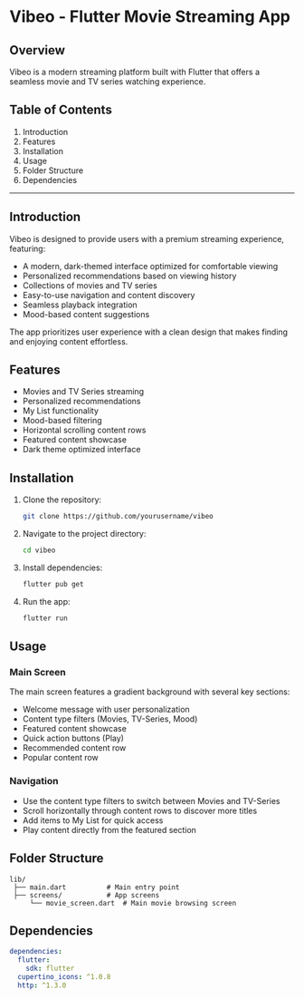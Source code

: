 # Vibeo - Flutter Movie Streaming App

## Overview
Vibeo is a modern streaming platform built with Flutter that offers a seamless movie and TV series watching experience. 

## Table of Contents
1. Introduction
2. Features
3. Installation
4. Usage
5. Folder Structure
6. Dependencies

---

## Introduction
Vibeo is designed to provide users with a premium streaming experience, featuring:

- A modern, dark-themed interface optimized for comfortable viewing
- Personalized recommendations based on viewing history
- Collections of movies and TV series
- Easy-to-use navigation and content discovery
- Seamless playback integration
- Mood-based content suggestions

The app prioritizes user experience with a clean design that makes finding and enjoying content effortless.

## Features
- Movies and TV Series streaming
- Personalized recommendations
- My List functionality
- Mood-based filtering
- Horizontal scrolling content rows
- Featured content showcase
- Dark theme optimized interface

## Installation
1. Clone the repository:
   ```sh
   git clone https://github.com/yourusername/vibeo
   ```
2. Navigate to the project directory:
   ```sh
   cd vibeo
   ```
3. Install dependencies:
   ```sh
   flutter pub get
   ```
4. Run the app:
   ```sh
   flutter run
   ```

## Usage

### Main Screen
The main screen features a gradient background with several key sections:
- Welcome message with user personalization
- Content type filters (Movies, TV-Series, Mood)
- Featured content showcase
- Quick action buttons (Play)
- Recommended content row
- Popular content row

### Navigation
- Use the content type filters to switch between Movies and TV-Series
- Scroll horizontally through content rows to discover more titles
- Add items to My List for quick access
- Play content directly from the featured section

## Folder Structure
```
lib/
 ├── main.dart          # Main entry point
 ├── screens/           # App screens
     └── movie_screen.dart  # Main movie browsing screen
```

## Dependencies
```yaml
dependencies:
  flutter:
    sdk: flutter
  cupertino_icons: ^1.0.8
  http: ^1.3.0
```
